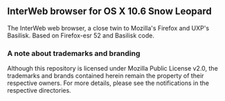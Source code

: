 ## InterWeb browser for OS X 10.6 Snow Leopard

The InterWeb web browser, a close twin to Mozilla's Firefox and UXP's Basilisk.
Based on Firefox-esr 52 and Basilisk code.

### A note about trademarks and branding

Although this repository is licensed under Mozilla Public License v2.0, the
trademarks and brands contained herein remain the property of their respective
owners. For more details, please see the notifications in the respective directories.

